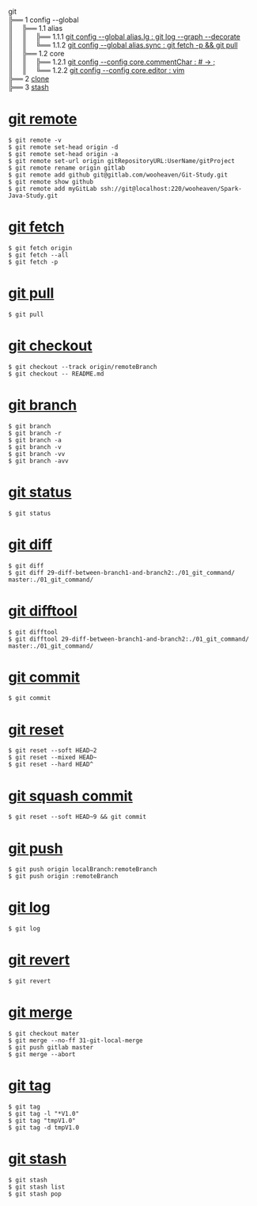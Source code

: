 git  
╠══ 1 config --global  
║&ensp;&ensp;&nbsp;╠══ 1.1 alias  
║&ensp;&ensp;&nbsp;║&ensp;&ensp;&nbsp;╠══ 1.1.1 [git config --global alias.lg : git log --graph --decorate](02_git/01_config/01_alias/01_alias.lg.md)  
║&ensp;&ensp;&nbsp;║&ensp;&ensp;&nbsp;╚══ 1.1.2 [git config --global alias.sync : git fetch -p && git pull](02_git/01_config/01_alias/02_alias.sync.md)  
║&ensp;&ensp;&nbsp;╠══ 1.2 core  
║&ensp;&ensp;&nbsp;║&ensp;&ensp;&nbsp;╠══ 1.2.1 [git config --config core.commentChar : # -> ;](02_git/01_config/02_core/01_core.commentChar_semicolon.md)  
║&ensp;&ensp;&nbsp;║&ensp;&ensp;&nbsp;╚══ 1.2.2 [git config --config core.editor : vim](02_git/01_config/02_core/02_core.editor_vim.md)  
╠══ 2 [clone](02_git/02_clone/01_git_clone.md)  
╠══ 3 [stash](02_git/03_stash/01_git_stash.md)  


# [git remote](01_git_command/02_git_remote.md)
```{bash}
$ git remote -v
$ git remote set-head origin -d
$ git remote set-head origin -a
$ git remote set-url origin gitRepositoryURL:UserName/gitProject
$ git remote rename origin gitlab
$ git remote add github git@gitlab.com/wooheaven/Git-Study.git
$ git remote show github
$ git remote add myGitLab ssh://git@localhost:220/wooheaven/Spark-Java-Study.git
```

# [git fetch](01_git_command/03_git_fetch.md)
```{bash}
$ git fetch origin
$ git fetch --all
$ git fetch -p
```

# [git pull](01_git_command/04_git_pull.md)
```{bash}
$ git pull
```

# [git checkout](01_git_command/05_git_checkout.md)
```{bash}
$ git checkout --track origin/remoteBranch
$ git checkout -- README.md
```

# [git branch](01_git_command/06_git_branch.md)
```{bash}
$ git branch
$ git branch -r
$ git branch -a
$ git branch -v
$ git branch -vv
$ git branch -avv
```

# [git status](01_git_command/07_git_status.md)
```{bash}
$ git status
```

# [git diff](01_git_command/08_git_diff.md)
```{bash}
$ git diff
$ git diff 29-diff-between-branch1-and-branch2:./01_git_command/ master:./01_git_command/
```

# [git difftool](01_git_command/09_git_difftool.md)
```{bash}
$ git difftool
$ git difftool 29-diff-between-branch1-and-branch2:./01_git_command/ master:./01_git_command/
```

# [git commit](01_git_command/10_git_commit.md)
```{bash}
$ git commit
```

# [git reset](01_git_command/11_git_reset_soft.md)
```{bash}
$ git reset --soft HEAD~2
$ git reset --mixed HEAD~
$ git reset --hard HEAD^
```

# [git squash commit](01_git_command/12_git_squash_commit.md)
```{bash}
$ git reset --soft HEAD~9 && git commit
```

# [git push](01_git_command/13_git_push.md)
```{bash}
$ git push origin localBranch:remoteBranch
$ git push origin :remoteBranch
```

# [git log](01_git_command/14_git_log.md)
```{bash}
$ git log
```

# [git revert](01_git_command/15_git_revert.md)
```{bash}
$ git revert
```

# [git merge](01_git_command/17_git_merge.md)
```{bash}
$ git checkout mater
$ git merge --no-ff 31-git-local-merge
$ git push gitlab master
$ git merge --abort
```

# [git tag](01_git_command/18_git_tag.md)
```{bash}
$ git tag
$ git tag -l "*V1.0"
$ git tag "tmpV1.0"
$ git tag -d tmpV1.0
```

# [git stash](01_git_command/19_git_stash.md)
```{bash}
$ git stash
$ git stash list
$ git stash pop
```
